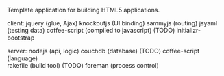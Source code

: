 Template application for building HTML5 applications.

client:
  jquery        (glue, Ajax)
  knockoutjs    (UI binding)
  sammyjs       (routing)
  jsyaml        (testing data)
  coffee-script (compiled to javascript) (TODO)
  initializr-bootstrap

server:
  nodejs        (api, logic)
  couchdb       (database)    (TODO)
  coffee-script (language)    
  rakefile      (build tool)  (TODO)
  foreman       (process control)
